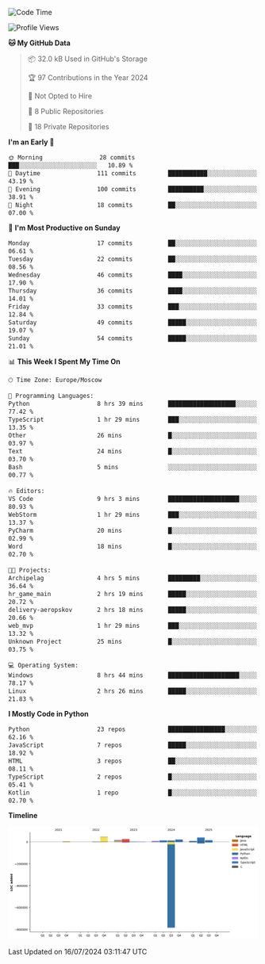 <!--START_SECTION:waka-->
![Code Time](http://img.shields.io/badge/Code%20Time-408%20hrs%205%20mins-blue)

![Profile Views](http://img.shields.io/badge/Profile%20Views-1-blue)

**🐱 My GitHub Data** 

> 📦 32.0 kB Used in GitHub's Storage 
 > 
> 🏆 97 Contributions in the Year 2024
 > 
> 🚫 Not Opted to Hire
 > 
> 📜 8 Public Repositories 
 > 
> 🔑 18 Private Repositories 
 > 
**I'm an Early 🐤** 

```text
🌞 Morning                28 commits          ███░░░░░░░░░░░░░░░░░░░░░░   10.89 % 
🌆 Daytime                111 commits         ███████████░░░░░░░░░░░░░░   43.19 % 
🌃 Evening                100 commits         ██████████░░░░░░░░░░░░░░░   38.91 % 
🌙 Night                  18 commits          ██░░░░░░░░░░░░░░░░░░░░░░░   07.00 % 
```
📅 **I'm Most Productive on Sunday** 

```text
Monday                   17 commits          ██░░░░░░░░░░░░░░░░░░░░░░░   06.61 % 
Tuesday                  22 commits          ██░░░░░░░░░░░░░░░░░░░░░░░   08.56 % 
Wednesday                46 commits          ████░░░░░░░░░░░░░░░░░░░░░   17.90 % 
Thursday                 36 commits          ████░░░░░░░░░░░░░░░░░░░░░   14.01 % 
Friday                   33 commits          ███░░░░░░░░░░░░░░░░░░░░░░   12.84 % 
Saturday                 49 commits          █████░░░░░░░░░░░░░░░░░░░░   19.07 % 
Sunday                   54 commits          █████░░░░░░░░░░░░░░░░░░░░   21.01 % 
```


📊 **This Week I Spent My Time On** 

```text
🕑︎ Time Zone: Europe/Moscow

💬 Programming Languages: 
Python                   8 hrs 39 mins       ███████████████████░░░░░░   77.42 % 
TypeScript               1 hr 29 mins        ███░░░░░░░░░░░░░░░░░░░░░░   13.35 % 
Other                    26 mins             █░░░░░░░░░░░░░░░░░░░░░░░░   03.97 % 
Text                     24 mins             █░░░░░░░░░░░░░░░░░░░░░░░░   03.70 % 
Bash                     5 mins              ░░░░░░░░░░░░░░░░░░░░░░░░░   00.77 % 

🔥 Editors: 
VS Code                  9 hrs 3 mins        ████████████████████░░░░░   80.93 % 
WebStorm                 1 hr 29 mins        ███░░░░░░░░░░░░░░░░░░░░░░   13.37 % 
PyCharm                  20 mins             █░░░░░░░░░░░░░░░░░░░░░░░░   02.99 % 
Word                     18 mins             █░░░░░░░░░░░░░░░░░░░░░░░░   02.70 % 

🐱‍💻 Projects: 
Archipelag               4 hrs 5 mins        █████████░░░░░░░░░░░░░░░░   36.64 % 
hr_game_main             2 hrs 19 mins       █████░░░░░░░░░░░░░░░░░░░░   20.72 % 
delivery-aeropskov       2 hrs 18 mins       █████░░░░░░░░░░░░░░░░░░░░   20.66 % 
web_mvp                  1 hr 29 mins        ███░░░░░░░░░░░░░░░░░░░░░░   13.32 % 
Unknown Project          25 mins             █░░░░░░░░░░░░░░░░░░░░░░░░   03.75 % 

💻 Operating System: 
Windows                  8 hrs 44 mins       ████████████████████░░░░░   78.17 % 
Linux                    2 hrs 26 mins       █████░░░░░░░░░░░░░░░░░░░░   21.83 % 
```

**I Mostly Code in Python** 

```text
Python                   23 repos            ████████████████░░░░░░░░░   62.16 % 
JavaScript               7 repos             █████░░░░░░░░░░░░░░░░░░░░   18.92 % 
HTML                     3 repos             ██░░░░░░░░░░░░░░░░░░░░░░░   08.11 % 
TypeScript               2 repos             █░░░░░░░░░░░░░░░░░░░░░░░░   05.41 % 
Kotlin                   1 repo              █░░░░░░░░░░░░░░░░░░░░░░░░   02.70 % 
```



**Timeline**

![Lines of Code chart](https://raw.githubusercontent.com/adlemx/adlemx/main/assets/bar_graph.png)


 Last Updated on 16/07/2024 03:11:47 UTC
<!--END_SECTION:waka-->
